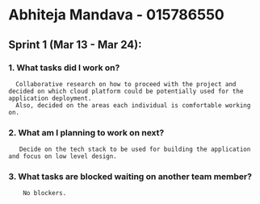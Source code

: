 # Abhiteja Mandava - 015786550

## Sprint 1 (Mar 13 - Mar 24):

### 1. What tasks did I work on?
      Collaborative research on how to proceed with the project and decided on which cloud platform could be potentially used for the application deployment.
      Also, decided on the areas each individual is comfortable working on.
      
### 2. What am I planning to work on next?
       Decide on the tech stack to be used for building the application and focus on low level design.
       
### 3. What tasks are blocked waiting on another team member?
        No blockers.
